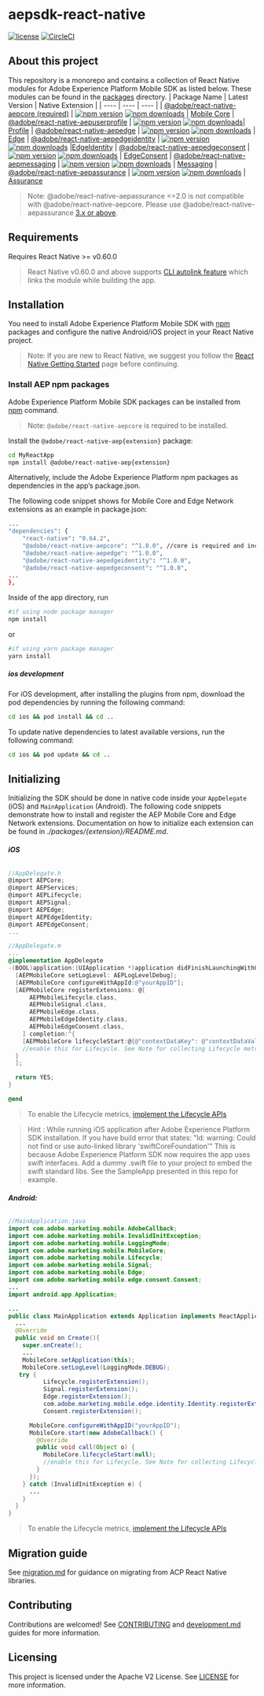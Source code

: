 # aepsdk-react-native

[![license](https://img.shields.io/npm/l/@adobe/react-native-aepcore.svg)](./LICENSE)
[![CircleCI](https://circleci.com/gh/adobe/aepsdk-react-native/tree/main.svg?style=svg)](https://circleci.com/gh/adobe/aepsdk-react-native/tree/main)

## About this project

This repository is a monorepo and contains a collection of React Native modules for Adobe Experience Platform Mobile SDK as listed below. These modules can be found in the [packages](./packages) directory.
| Package Name | Latest Version | Native Extension |
| ---- | ---- | ---- |
|  [@adobe/react-native-aepcore (required)](./packages/core)    |   [![npm version](https://badge.fury.io/js/%40adobe%2Freact-native-aepcore.svg)](https://www.npmjs.com/package/@adobe/react-native-aepcore) [![npm downloads](https://img.shields.io/npm/dm/@adobe/react-native-aepcore)](https://www.npmjs.com/package/@adobe/react-native-aepcore) | [Mobile Core](https://aep-sdks.gitbook.io/docs/foundation-extensions/mobile-core)
|  [@adobe/react-native-aepuserprofile](./packages/userprofile)    |   [![npm version](https://badge.fury.io/js/%40adobe%2Freact-native-aepuserprofile.svg)](https://www.npmjs.com/package/@adobe/react-native-aepuserprofile) [![npm downloads](https://img.shields.io/npm/dm/@adobe/react-native-aepuserprofile)](https://www.npmjs.com/package/@adobe/react-native-aepuserprofile)| [Profile](https://aep-sdks.gitbook.io/docs/using-mobile-extensions/profile)
|  [@adobe/react-native-aepedge](./packages/edge)    |   [![npm version](https://badge.fury.io/js/%40adobe%2Freact-native-aepedge.svg)](https://www.npmjs.com/package/@adobe/react-native-aepedge) [![npm downloads](https://img.shields.io/npm/dm/@adobe/react-native-aepedge)](https://www.npmjs.com/package/@adobe/react-native-aepedge) | [Edge](https://aep-sdks.gitbook.io/docs/foundation-extensions/experience-platform-extension)
|  [@adobe/react-native-aepedgeidentity](./packages/edgeidentity)    |   [![npm version](https://badge.fury.io/js/%40adobe%2Freact-native-aepedgeidentity.svg)](https://www.npmjs.com/package/@adobe/react-native-aepedgeidentity) [![npm downloads](https://img.shields.io/npm/dm/@adobe/react-native-aepedgeidentity)](https://www.npmjs.com/package/@adobe/react-native-aepedgeidentity) |[EdgeIdentity](https://aep-sdks.gitbook.io/docs/foundation-extensions/identity-for-edge-network)
|  [@adobe/react-native-aepedgeconsent](./packages/edgeconsent)    |   [![npm version](https://badge.fury.io/js/%40adobe%2Freact-native-aepedgeconsent.svg)](https://www.npmjs.com/package/@adobe/react-native-aepedgeconsent) [![npm downloads](https://img.shields.io/npm/dm/@adobe/react-native-aepedgeconsent)](https://www.npmjs.com/package/@adobe/react-native-aepedgeconsent) | [EdgeConsent](https://aep-sdks.gitbook.io/docs/foundation-extensions/consent-for-edge-network)
|  [@adobe/react-native-aepmessaging](./packages/messaging)  |  [![npm version](https://badge.fury.io/js/%40adobe%2Freact-native-aepmessaging.svg)](https://www.npmjs.com/package/@adobe/react-native-aepmessaging) [![npm downloads](https://img.shields.io/npm/dm/@adobe/react-native-aepmessaging)](https://www.npmjs.com/package/@adobe/react-native-aepmessaging)  | [Messaging]()
|  [@adobe/react-native-aepassurance](./packages/assurance)    |  [![npm version](https://badge.fury.io/js/%40adobe%2Freact-native-aepassurance.svg)](https://www.npmjs.com/package/@adobe/react-native-aepassurance) [![npm downloads](https://img.shields.io/npm/dm/@adobe/react-native-aepassurance)](https://www.npmjs.com/package/@adobe/react-native-aepassurance)  | [Assurance](https://aep-sdks.gitbook.io/docs/foundation-extensions/adobe-experience-platform-assurance)

> Note: @adobe/react-native-aepassurance <=2.0 is not compatible with  @adobe/react-native-aepcore. Please use @adobe/react-native-aepassurance [3.x or above](./packages/assurance#install-npm-package).

## Requirements

Requires React Native >= v0.60.0

> React Native v0.60.0 and above supports [CLI autolink feature](https://github.com/react-native-community/cli/blob/master/docs/autolinking.md) which links the module while building the app.

## Installation

You need to install Adobe Experience Platform Mobile SDK with [npm](https://www.npmjs.com/) packages and configure the native Android/iOS project in your React Native project.

> Note: If you are new to React Native, we suggest you follow the [React Native Getting Started](https://reactnative.dev) page before continuing.

### Install AEP npm packages
Adobe Experience Platform Mobile SDK packages can be installed from [npm](https://www.npmjs.com/) command.

> Note: `@adobe/react-native-aepcore` is required to be installed.

Install the `@adobe/react-native-aep{extension}` package:

```bash
cd MyReactApp
npm install @adobe/react-native-aep{extension}
```

Alternatively, include the Adobe Experience Platform npm packages as dependencies in the app’s package.json.

The following code snippet shows for Mobile Core and Edge Network extensions as an example in package.json:

```bash
...
"dependencies": {
    "react-native": "0.64.2",
    "@adobe/react-native-aepcore": "^1.0.0", //core is required and includes aepcore, aepsignal, aeplifecycle, aepidentity libraries
    "@adobe/react-native-aepedge": "^1.0.0",
    "@adobe/react-native-aepedgeidentity": "^1.0.0",
    "@adobe/react-native-aepedgeconsent": "^1.0.0", 
...
},
```
Inside of the app directory, run

```bash
#if using node package manager
npm install
```
or
```bash
#if using yarn package manager
yarn install
```

##### ios development
For iOS development, after installing the plugins from npm, download the pod dependencies by running the following command:
```bash
cd ios && pod install && cd ..
```

To update native dependencies to latest available versions, run the following command:
```bash
cd ios && pod update && cd ..
```
## Initializing

Initializing the SDK should be done in native code inside your `AppDelegate` (iOS) and `MainApplication` (Android). The following code snippets demonstrate how to install and register the AEP Mobile Core and Edge Network extensions. Documentation on how to initialize each extension can be found in *./packages/{extension}/README.md*.

###### **iOS**

```objective-c
//AppDelegate.h
@import AEPCore;
@import AEPServices;
@import AEPLifecycle; 
@import AEPSignal; 
@import AEPEdge; 
@import AEPEdgeIdentity; 
@import AEPEdgeConsent; 
...
```
```objective-c
//AppDelegate.m
...
@implementation AppDelegate
-(BOOL)application:(UIApplication *)application didFinishLaunchingWithOptions:(NSDictionary *)launchOptions {
  [AEPMobileCore setLogLevel: AEPLogLevelDebug];
  [AEPMobileCore configureWithAppId:@"yourAppID"];
  [AEPMobileCore registerExtensions: @[
      AEPMobileLifecycle.class, 
      AEPMobileSignal.class, 
      AEPMobileEdge.class, 
      AEPMobileEdgeIdentity.class,
      AEPMobileEdgeConsent.class, 
    ] completion:^{
    [AEPMobileCore lifecycleStart:@{@"contextDataKey": @"contextDataVal"}]; 
    //enable this for Lifecycle. See Note for collecting Lifecycle metrics.
  }
  ];

  return YES;
}

@end

```
> To enable the Lifecycle metrics, [implement the Lifecycle APIs](./packages/core/README.md#lifecycle)

> Hint : While running iOS application after Adobe Experience Platform SDK installation. If you have build error that states:
>  "ld: warning: Could not find or use auto-linked library 'swiftCoreFoundation'"
> This is because Adobe Experience Platform SDK now requires the app uses swift interfaces. Add a dummy .swift file to your project to embed the swift standard libs. See the SampleApp presented in this repo for example.

###### **Android:**

```java
//MainApplication.java
import com.adobe.marketing.mobile.AdobeCallback; 
import com.adobe.marketing.mobile.InvalidInitException;
import com.adobe.marketing.mobile.LoggingMode;
import com.adobe.marketing.mobile.MobileCore;
import com.adobe.marketing.mobile.Lifecycle;
import com.adobe.marketing.mobile.Signal; 
import com.adobe.marketing.mobile.Edge; 
import com.adobe.marketing.mobile.edge.consent.Consent; 
...
import android.app.Application;
```
```java
...
public class MainApplication extends Application implements ReactApplication {
  ...
  @Override
  public void on Create(){
    super.onCreate();
    ...
    MobileCore.setApplication(this);
    MobileCore.setLogLevel(LoggingMode.DEBUG);
   try {
          Lifecycle.registerExtension(); 
          Signal.registerExtension();
          Edge.registerExtension();
          com.adobe.marketing.mobile.edge.identity.Identity.registerExtension(); 
          Consent.registerExtension(); 

      MobileCore.configureWithAppID("yourAppID");
      MobileCore.start(new AdobeCallback() {
        @Override
        public void call(Object o) {
          MobileCore.lifecycleStart(null);
          //enable this for Lifecycle. See Note for collecting Lifecycle metrics.
        }
      });
    } catch (InvalidInitException e) {
      ...
    }
  }
}
```
> To enable the Lifecycle metrics, [implement the Lifecycle APIs](./packages/core/README.md#lifecycle)


## Migration guide

See [migration.md](./docs/migration.md) for guidance on migrating from ACP React Native libraries.

## Contributing

Contributions  are welcomed! See [CONTRIBUTING](CONTRIBUTING.md) and [development.md](./docs/development.md) guides for more information.

## Licensing

This project is licensed under the Apache V2 License. See [LICENSE](LICENSE) for more information.
